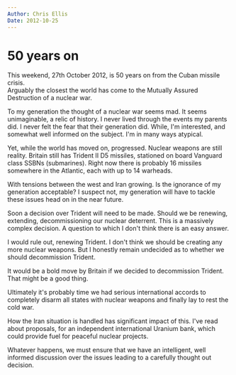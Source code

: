 ```yaml
---
Author: Chris Ellis
Date: 2012-10-25
---
```

# 50 years on

This weekend, 27th October 2012, is 50 years on from the Cuban missile crisis.  
Arguably the closest the world has come to the Mutually Assured Destruction of a 
nuclear war.

To my generation the thought of a nuclear war seems mad. It seems unimaginable, 
a relic of history.  I never lived through the events my parents did.  I never 
felt the fear that their generation did.  While, I'm interested, and somewhat 
well informed on the subject.  I'm in many ways atypical.

Yet, while the world has moved on, progressed.  Nuclear weapons are still 
reality.  Britain still has Trident II D5 missiles, stationed on board Vanguard 
class SSBNs (submarines).  Right now there is probably 16 missiles somewhere in 
the Atlantic, each with up to 14 warheads.

With tensions between the west and Iran growing.  Is the ignorance of my 
generation acceptable?  I suspect not, my generation will have to tackle these 
issues head on in the near future.

Soon a decision over Trident will need to be made.  Should we be renewing, 
extending, decommissioning our nuclear deterrent.  This is a massively complex 
decision. A question to which I don't think there is an easy answer.

I would rule out, renewing Trident.  I don't think we should be creating any 
more nuclear weapons.  But I honestly remain undecided as to whether we should 
decommission Trident.

It would be a bold move by Britain if we decided to decommission Trident.  That 
might be a good thing.

Ultimately it's probably time we had serious international accords to completely 
disarm all states with nuclear weapons and finally lay to rest the cold war.

How the Iran situation is handled has significant impact of this.  I've read 
about proposals, for an independent international Uranium bank, which could 
provide fuel for peaceful nuclear projects.

Whatever happens, we must ensure that we have an intelligent, well informed 
discussion over the issues leading to a carefully thought out decision. 
